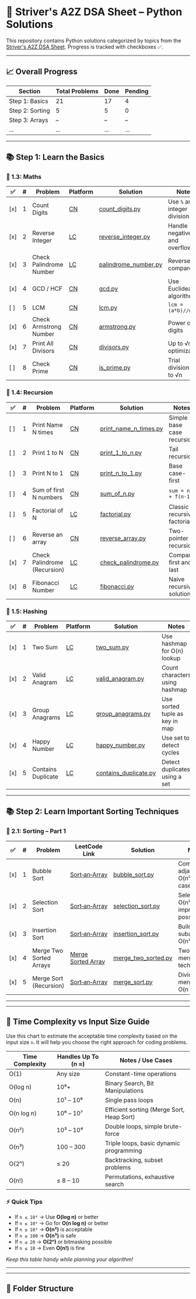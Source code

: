 # 🧠 Striver's A2Z DSA Sheet – Python Solutions

This repository contains Python solutions categorized by topics from the [Striver's A2Z DSA Sheet](https://takeuforward.org/strivers-a2z-dsa-course/strivers-a2z-dsa-course-sheet-2/). Progress is tracked with checkboxes ✅.

---

## 📈 Overall Progress

| Section        | Total Problems | Done | Pending |
|----------------|----------------|------|---------|
| Step 1: Basics | 21             | 17   | 4       |
| Step 2: Sorting| 5              | 5    | 0       |
| Step 3: Arrays | –              | –    | –       |
| ...            | ...            | ...  | ...     |



---

## 📚 Step 1: Learn the Basics

### 🧮 1.3: Maths

| ✅   | #  | Problem                | Platform                                                                 | Solution                                                        | Notes                     |
|------|----|------------------------|--------------------------------------------------------------------------|-----------------------------------------------------------------|---------------------------|
| [x]  | 1  | Count Digits            | [CN](https://www.codingninjas.com/studio/problems/count-digits_8416387) | [count_digits.py](Step1_Basics/1.3_Maths/count_digits.py)       | Use `%` and integer division |
| [x]  | 2  | Reverse Integer        | [LC](https://leetcode.com/problems/reverse-integer/)                    | [reverse_integer.py](Step1_Basics/1.3_Maths/reverse_integer.py) | Handle negatives and overflow |
| [x]  | 3  | Check Palindrome Number | [LC](https://leetcode.com/problems/palindrome-number/)                  | [palindrome_number.py](Step1_Basics/1.3_Maths/palindrome_number.py) | Reverse & compare          |
| [x]  | 4  | GCD / HCF               | [CN](https://www.codingninjas.com/studio/problems/gcd_8417285)          | [gcd.py](Step1_Basics/1.3_Maths/gcd.py)                         | Use Euclidean algorithm    |
| [ ]  | 5  | LCM                     | [CN](https://www.codingninjas.com/studio/problems/lcm_8417489)          | [lcm.py](Step1_Basics/1.3_Maths/lcm.py)                         | `lcm = (a*b)//gcd`         |
| [x]  | 6  | Check Armstrong Number  | [CN](https://www.codingninjas.com/studio/problems/check-armstrong_589)  | [armstrong.py](Step1_Basics/1.3_Maths/armstrong.py)             | Power of digits            |
| [x]  | 7  | Print All Divisors      | [CN](https://www.codingninjas.com/studio/problems/print-divisors_3608828)| [divisors.py](Step1_Basics/1.3_Maths/divisors.py)               | Up to √n optimization      |
| [ ]  | 8  | Check Prime             | [CN](https://www.codingninjas.com/studio/problems/prime-number_624934)  | [is_prime.py](Step1_Basics/1.3_Maths/is_prime.py)               | Trial division up to √n    |


### 🔁 1.4: Recursion

| ✅ | # | Problem | Platform | Solution | Notes |
|----|---|---------|----------|----------|-------|
| [ ] | 1 | Print Name N times | [CN](https://www.codingninjas.com/studio/problems/print-name-n-times_3625289) | [print_name_n_times.py](Step1_Basics/1.4_Recursion/print_name_n_times.py) | Simple base case recursion |
| [ ] | 2 | Print 1 to N | [CN](https://www.codingninjas.com/studio/problems/print-1-to-n_628290) | [print_1_to_n.py](Step1_Basics/1.4_Recursion/print_1_to_n.py) | Tail recursion |
| [ ] | 3 | Print N to 1 | [CN](https://www.codingninjas.com/studio/problems/print-n-to-1_628290) | [print_n_to_1.py](Step1_Basics/1.4_Recursion/print_n_to_1.py) | Base case-first |
| [ ] | 4 | Sum of first N numbers | [CN](https://www.codingninjas.com/studio/problems/sum-of-first-n-numbers_8876068) | [sum_of_n.py](Step1_Basics/1.4_Recursion/sum_of_n.py) | `sum = n + f(n-1)` |
| [ ] | 5 | Factorial of N | [LC](https://leetcode.com/problems/factorial-trailing-zeroes/) | [factorial.py](Step1_Basics/1.4_Recursion/factorial.py) | Classic recursive factorial |
| [ ] | 6 | Reverse an array | [CN](https://www.codingninjas.com/studio/problems/reverse-array_1232638) | [reverse_array.py](Step1_Basics/1.4_Recursion/reverse_array.py) | Two-pointer + recursion |
| [x] | 7 | Check Palindrome (Recursion) | [LC](https://leetcode.com/problems/valid-palindrome/) | [check_palindrome.py](Step1_Basics/1.4_Recursion/check_palindrome.py) | Compare first and last |
| [x] | 8 | Fibonacci Number | [LC](https://leetcode.com/problems/fibonacci-number/) | [fibonacci.py](Step1_Basics/1.4_Recursion/fibonacci.py) | Naive recursive solution |


### 🔐 1.5: Hashing

| ✅   | #  | Problem                 | Platform                                                                 | Solution                                                                 | Notes                            |
|------|----|-------------------------|--------------------------------------------------------------------------|--------------------------------------------------------------------------|----------------------------------|
| [x]  | 1  | Two Sum                 | [LC](https://leetcode.com/problems/two-sum/)                             | [two_sum.py](Step1_Basics/1.5_Hashing/two_sum.py)                         | Use hashmap for O(n) lookup      |
| [x]  | 2  | Valid Anagram           | [LC](https://leetcode.com/problems/valid-anagram/)                       | [valid_anagram.py](Step1_Basics/1.5_Hashing/valid_anagram.py)             | Count characters using hashmap   |
| [x]  | 3  | Group Anagrams          | [LC](https://leetcode.com/problems/group-anagrams/)                      | [group_anagrams.py](Step1_Basics/1.5_Hashing/group_anagrams.py)           | Use sorted tuple as key in map   |
| [x]  | 4  | Happy Number            | [LC](https://leetcode.com/problems/happy-number/)                        | [happy_number.py](Step1_Basics/1.5_Hashing/happy_number.py)               | Use set to detect cycles         |
| [x]  | 5  | Contains Duplicate      | [LC](https://leetcode.com/problems/contains-duplicate/)                  | [contains_duplicate.py](Step1_Basics/1.5_Hashing/contains_duplicate.py)   | Detect duplicates using a set    |

---

## 📚 Step 2: Learn Important Sorting Techniques

### 📂 2.1: Sorting – Part 1

| ✅   | #  | Problem                     | LeetCode Link                                                                 | Solution                                               | Notes                                  |
|------|----|-----------------------------|------------------------------------------------------------------------------|--------------------------------------------------------|----------------------------------------|
| [x]  | 1  | Bubble Sort                 | [Sort‑an‑Array](https://leetcode.com/problems/sort-an-array/)                | [bubble_sort.py](Step2_Sorting/2.1_Sorting/bubble_sort.py)         | Compare adjacent, O(n²) worst-case     |
| [x]  | 2  | Selection Sort              | [Sort‑an‑Array](https://leetcode.com/problems/sort-an-array/)                | [selection_sort.py](Step2_Sorting/2.1_Sorting/selection_sort.py)   | Select min, O(n²), stable improvement possible |
| [x]  | 3  | Insertion Sort              | [Sort‑an‑Array](https://leetcode.com/problems/sort-an-array/)                | [insertion_sort.py](Step2_Sorting/2.1_Sorting/insertion_sort.py)   | Build sorted subarray, O(n²)          |
| [x]  | 4  | Merge Two Sorted Arrays     | [Merge Sorted Array](https://leetcode.com/problems/merge-sorted-array/)     | [merge_two_sorted.py](Step2_Sorting/2.1_Sorting/merge_two_sorted.py) | Two-pointer merge technique           |
| [x]  | 5  | Merge Sort (Recursion)      | [Sort‑an‑Array](https://leetcode.com/problems/sort-an-array/)                | [merge_sort.py](Step2_Sorting/2.1_Sorting/merge_sort.py)           | Divide & merge, O(n log n)            |


---

---

## 🧠 Time Complexity vs Input Size Guide

Use this chart to estimate the acceptable time complexity based on the input size `n`. It will help you choose the right approach for coding problems.

| Time Complexity | Handles Up To (n ≈) | Notes / Use Cases                            |
|------------------|---------------------|----------------------------------------------|
| O(1)             | Any size            | Constant-time operations                     |
| O(log n)         | 10⁸+                | Binary Search, Bit Manipulations             |
| O(n)             | 10⁷ – 10⁸           | Single pass loops                            |
| O(n log n)       | 10⁶ – 10⁷           | Efficient sorting (Merge Sort, Heap Sort)    |
| O(n²)            | 10³ – 10⁴           | Double loops, simple brute-force             |
| O(n³)            | 100 – 300           | Triple loops, basic dynamic programming      |
| O(2ⁿ)            | ≤ 20                | Backtracking, subset problems                |
| O(n!)            | ≤ 8 – 10            | Permutations, exhaustive search              |

### ⚡ Quick Tips

- If `n ≤ 10⁸` → Use **O(log n)** or better
- If `n ≤ 10⁶` → Go for **O(n log n)** or better
- If `n ≤ 10⁴` → **O(n²)** is acceptable
- If `n ≤ 100` → **O(n³)** is safe
- If `n ≤ 20` → **O(2ⁿ)** or bitmasking possible
- If `n ≤ 10` → Even **O(n!)** is fine

_Keep this table handy while planning your algorithm!_

---


---
## 📁 Folder Structure

